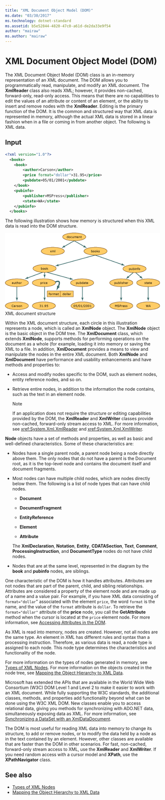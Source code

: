 ```yaml
---
title: "XML Document Object Model (DOM)"
ms.date: "03/30/2017"
ms.technology: dotnet-standard
ms.assetid: b5e52844-4820-47c0-a61d-de2da33e9f54
author: "mairaw"
ms.author: "mairaw"
---
```

# XML Document Object Model (DOM)
The XML Document Object Model (DOM) class is an in-memory representation of an XML document. The DOM allows you to programmatically read, manipulate, and modify an XML document. The **XmlReader** class also reads XML; however, it provides non-cached, forward-only, read-only access. This means that there are no capabilities to edit the values of an attribute or content of an element, or the ability to insert and remove nodes with the **XmlReader**. Editing is the primary function of the DOM. It is the common and structured way that XML data is represented in memory, although the actual XML data is stored in a linear fashion when in a file or coming in from another object. The following is XML data.  
  
## Input  
  
```xml  
<?xml version="1.0"?>  
  <books>  
    <book>  
        <author>Carson</author>  
        <price format="dollar">31.95</price>  
        <pubdate>05/01/2001</pubdate>  
    </book>  
    <pubinfo>  
        <publisher>MSPress</publisher>  
        <state>WA</state>  
    </pubinfo>  
  </books>   
```  
  
 The following illustration shows how memory is structured when this XML data is read into the DOM structure.  
  
 ![XML document structure](../../../../docs/standard/data/xml/media/xml-to-domtree.gif "XML_To_DOMTree")  
XML document structure  
  
 Within the XML document structure, each circle in this illustration represents a node, which is called an **XmlNode** object. The **XmlNode** object is the basic object in the DOM tree. The **XmlDocument** class, which extends **XmlNode**, supports methods for performing operations on the document as a whole (for example, loading it into memory or saving the XML to a file. In addition, **XmlDocument** provides a means to view and manipulate the nodes in the entire XML document. Both **XmlNode** and **XmlDocument** have performance and usability enhancements and have methods and properties to:  
  
- Access and modify nodes specific to the DOM, such as element nodes, entity reference nodes, and so on.  
  
- Retrieve entire nodes, in addition to the information the node contains, such as the text in an element node.  
  
    > [!NOTE]
    >  If an application does not require the structure or editing capabilities provided by the DOM, the **XmlReader** and **XmlWriter** classes provide non-cached, forward-only stream access to XML. For more information, see <xref:System.Xml.XmlReader> and <xref:System.Xml.XmlWriter>.  
  
 **Node** objects have a set of methods and properties, as well as basic and well-defined characteristics. Some of these characteristics are:  
  
- Nodes have a single parent node, a parent node being a node directly above them. The only nodes that do not have a parent is the Document root, as it is the top-level node and contains the document itself and document fragments.  
  
- Most nodes can have multiple child nodes, which are nodes directly below them. The following is a list of node types that can have child nodes.  
  
    - **Document**  
  
    - **DocumentFragment**  
  
    - **EntityReference**  
  
    - **Element**  
  
    - **Attribute**  
  
     The **XmlDeclaration**, **Notation**, **Entity**, **CDATASection**, **Text**, **Comment**, **ProcessingInstruction**, and **DocumentType** nodes do not have child nodes.  
  
- Nodes that are at the same level, represented in the diagram by the **book** and **pubinfo** nodes, are siblings.  
  
 One characteristic of the DOM is how it handles attributes. Attributes are not nodes that are part of the parent, child, and sibling relationships. Attributes are considered a property of the element node and are made up of a name and a value pair. For example, if you have XML data consisting of `format="dollar`" associated with the element `price`, the word `format` is the name, and the value of the `format` attribute is `dollar`. To retrieve the `format="dollar"` attribute of the **price** node, you call the **GetAttribute** method when the cursor is located at the `price` element node. For more information, see [Accessing Attributes in the DOM](../../../../docs/standard/data/xml/accessing-attributes-in-the-dom.md).  
  
 As XML is read into memory, nodes are created. However, not all nodes are the same type. An element in XML has different rules and syntax than a processing instruction. Therefore, as various data is read, a node type is assigned to each node. This node type determines the characteristics and functionality of the node.  
  
 For more information on the types of nodes generated in memory, see [Types of XML Nodes](../../../../docs/standard/data/xml/types-of-xml-nodes.md). For more information on the objects created in the node tree, see [Mapping the Object Hierarchy to XML Data](../../../../docs/standard/data/xml/mapping-the-object-hierarchy-to-xml-data.md).  
  
 Microsoft has extended the APIs that are available in the World Wide Web Consortium (W3C) DOM Level 1 and Level 2 to make it easier to work with an XML document. While fully supporting the W3C standards, the additional classes, methods, and properties add functionality beyond what can be done using the W3C XML DOM. New classes enable you to access relational data, giving you methods for synchronizing with ADO.NET data, simultaneously exposing data as XML. For more information, see [Synchronizing a DataSet with an XmlDataDocument](../../../../docs/framework/data/adonet/dataset-datatable-dataview/dataset-and-xmldatadocument-synchronization.md).  
  
 The DOM is most useful for reading XML data into memory to change its structure, to add or remove nodes, or to modify the data held by a node as in the text contained by an element. However, other classes are available that are faster than the DOM in other scenarios. For fast, non-cached, forward-only stream access to XML, use the **XmlReader** and **XmlWriter**. If you need random access with a cursor model and **XPath**, use the **XPathNavigator** class.  
  
## See also

- [Types of XML Nodes](../../../../docs/standard/data/xml/types-of-xml-nodes.md)
- [Mapping the Object Hierarchy to XML Data](../../../../docs/standard/data/xml/mapping-the-object-hierarchy-to-xml-data.md)
